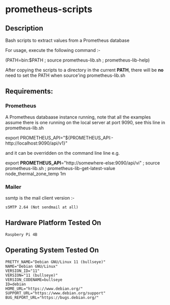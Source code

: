 # prometheus-scripts
## Description
Bash scripts to extract values from a Prometheus database

For usage, execute the following command :-

(PATH=bin:$PATH ; source prometheus-lib.sh ; prometheus-lib-help)

After copying the scripts to a directory in the current **PATH**, there will
be **no** need to set the PATH when source'ing prometheus-lib.sh

## Requirements:

### Prometheus ###
A Prometheus databaase instance running, note that all the examples
assume there is one running on the local server at port 9090, see 
this line in prometheus-lib.sh 

export PROMETHEUS_API="${PROMETHEUS_API:-http://localhost:9090/api/v1}"

and it can be overridden on the command line line e.g.

export **PROMETHEUS_API**="http://somewhere-else:9090/api/vi" ; source prometheus-lib.sh ; prometheus-lib-get-latest-value node_thermal_zone_temp 1m

### Mailer ###
ssmtp is the mail client version :-

    sSMTP 2.64 (Not sendmail at all)


## Hardware Platform Tested On ###

    Raspbery Pi 4B 

## Operating System Tested On ##

    PRETTY_NAME="Debian GNU/Linux 11 (bullseye)"
    NAME="Debian GNU/Linux"
    VERSION_ID="11"
    VERSION="11 (bullseye)"
    VERSION_CODENAME=bullseye
    ID=debian
    HOME_URL="https://www.debian.org/"
    SUPPORT_URL="https://www.debian.org/support"
    BUG_REPORT_URL="https://bugs.debian.org/"
